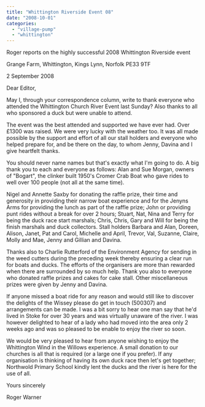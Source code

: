 ```yaml
---
title: "Whittington Riverside Event 08"
date: "2008-10-01"
categories: 
  - "village-pump"
  - "whittington"
---
```


Roger reports on the highly successful 2008 Whittington Riverside event

Grange Farm, Whittington, Kings Lynn, Norfolk PE33 9TF

2 September 2008

Dear Editor,

May I, through your correspondence column, write to thank everyone who attended the Whittington Church River Event last Sunday? Also thanks to all who sponsored a duck but were unable to attend.

The event was the best attended and supported we have ever had. Over £1300 was raised. We were very lucky with the weather too. It was all made possible by the support and effort of all our stall holders and everyone who helped prepare for, and be there on the day, to whom Jenny, Davina and I give heartfelt thanks.

You should never name names but that's exactly what I'm going to do. A big thank you to each and everyone as follows: Alan and Sue Morgan, owners of "Bogart", the clinker built 1950's Cromer Crab Boat who gave rides to well over 100 people (not all at the same time).

Nigel and Annette Saxby for donating the raffle prize, their time and generosity in providing their narrow boat experience and for the Jenyns Arms for providing the lunch as part of the raffle prize; John or providing punt rides without a break for over 2 hours; Stuart, Nat, Nina and Terry for being the duck race start marshals; Chris, Chris, Gary and Will for being the finish marshals and duck collectors. Stall holders Barbara and Alan, Doreen, Alison, Janet, Pat and Carol, Michelle and April, Trevor, Val, Suzanne, Claire, Molly and Mae, Jenny and Gillian and Davina.

Thanks also to Charlie Rutterford of the Environment Agency for sending in the weed cutters during the preceding week thereby ensuring a clear run for boats and ducks. The efforts of the organisers are more than rewarded when there are surrounded by so much help. Thank you also to everyone who donated raffle prizes and cakes for cake stall. Other miscellaneous prizes were given by Jenny and Davina.

If anyone missed a boat ride for any reason and would still like to discover the delights of the Wissey please do get in touch (500307) and arrangements can be made. I was a bit sorry to hear one man say that he'd lived in Stoke for over 30 years and was virtually unaware of the river. I was however delighted to hear of a lady who had moved into the area only 2 weeks ago and was so pleased to be enable to enjoy the river so soon.

We would be very pleased to hear from anyone wishing to enjoy the Whittington Wind in the Willows experience. A small donation to our churches is all that is required (or a large one if you prefer). If any organisation is thinking of having its own duck race then let's get together; Northwold Primary School kindly lent the ducks and the river is here for the use of all.

Yours sincerely

Roger Warner
